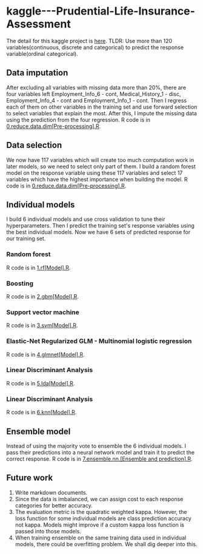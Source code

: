 # kaggle---Prudential-Life-Insurance-Assessment

The detail for this kaggle project is [here](https://www.kaggle.com/c/prudential-life-insurance-assessment#description).
TLDR: Use more than 120 variables(continuous, discrete and categorical) to predict the response variable(ordinal categorical).

## Data imputation
After excluding all variables with missing data more than 20%, there are four variables left Employment_Info_6 - cont, Medical_History_1 - disc, Employment_Info_4 - cont and Employment_Info_1 - cont. Then I regress each of them on other variables in the training set and use forward selection to select variables that explain the most. After this, I impute the missing data using the prediction from the four regression.
R code is in [0.reduce.data.dim[Pre-processing].R](https://github.com/zxynj/kaggle---Prudential-Life-Insurance-Assessment/blob/master/0.reduce.data.dim%5BPre-processing%5D.R).

## Data selection
We now have 117 variables which will create too much computation work in later models, so we need to select only part of them. I build a random forest model on the response variable using these 117 variables and select 17 variables which have the highest importance when building the model.
R code is in [0.reduce.data.dim[Pre-processing].R](https://github.com/zxynj/kaggle---Prudential-Life-Insurance-Assessment/blob/master/0.reduce.data.dim%5BPre-processing%5D.R).

## Individual models
I build 6 individual models and use cross validation to tune their hyperparameters. Then I predict the training set's response variables using the best individual models. Now we have 6 sets of predicted response for our training set.
### Random forest
R code is in [1.rf[Model].R](https://github.com/zxynj/kaggle---Prudential-Life-Insurance-Assessment/blob/master/1.rf%5BModel%5D.R).
### Boosting
R code is in [2.gbm[Model].R](https://github.com/zxynj/kaggle---Prudential-Life-Insurance-Assessment/blob/master/2.gbm%5BModel%5D.R).
### Support vector machine
R code is in [3.svm[Model].R](https://github.com/zxynj/kaggle---Prudential-Life-Insurance-Assessment/blob/master/3.svm%5BModel%5D.R).
### Elastic-Net Regularized GLM - Multinomial logistic regression
R code is in [4.glmnet[Model].R](https://github.com/zxynj/kaggle---Prudential-Life-Insurance-Assessment/blob/master/4.glmnet%5BModel%5D.R).
### Linear Discriminant Analysis
R code is in [5.lda[Model].R](https://github.com/zxynj/kaggle---Prudential-Life-Insurance-Assessment/blob/master/5.lda%5BModel%5D.R).
### Linear Discriminant Analysis
R code is in [6.knn[Model].R](https://github.com/zxynj/kaggle---Prudential-Life-Insurance-Assessment/blob/master/6.knn%5BModel%5D.R).

## Ensemble model
Instead of using the majority vote to ensemble the 6 individual models. I pass their predictions into a neural network model and train it to predict the correct response.
R code is in [7.ensemble.nn.[Ensemble and prediction].R](https://github.com/zxynj/kaggle---Prudential-Life-Insurance-Assessment/blob/master/7.ensemble.nn.%5BEnsemble%20and%20prediction%5D.R).

## Future work
1. Write markdown documents.
2. Since the data is imbalanced, we can assign cost to each response categories for better accuracy.
3. The evaluation metric is the quadratic weighted kappa. However, the loss function for some individual models are class prediction accuracy not kappa. Models might improve if a custom kappa loss function is passed into those models.
4. When training ensemble on the same training data used in individual models, there could be overfitting problem. We shall dig deeper into this.
